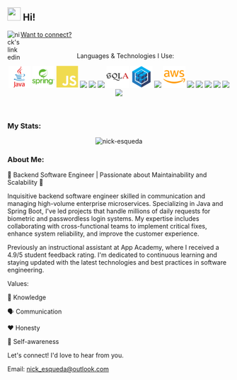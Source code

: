 ## <img src="https://media.giphy.com/media/hvRJCLFzcasrR4ia7z/giphy.gif" width="30px" height="30px"> Hi! 

<a href="https://www.linkedin.com/in/nick-esqueda/">
  <img align="left" alt="nick's linkedin" width="30px" src="https://images.rawpixel.com/image_png_800/czNmcy1wcml2YXRlL3Jhd3BpeGVsX2ltYWdlcy93ZWJzaXRlX2NvbnRlbnQvbHIvdjk4Mi1kNS0xMF8xLnBuZw.png" />
  Want to connect?
</a>
  
<br>  
<br>

<p align="center">Languages & Technologies I Use:</p>
<p align="center">

  <img src="https://github.com/devicons/devicon/blob/master/icons/java/java-original-wordmark.svg" style="width:50px;" />
  <img src="https://github.com/devicons/devicon/blob/master/icons/spring/spring-original-wordmark.svg" style="width:50px;" />
  <img src="https://github.com/devicons/devicon/blob/master/icons/javascript/javascript-plain.svg" style="width:50px;" />
  <img src="https://cdn.jsdelivr.net/gh/devicons/devicon/icons/python/python-original-wordmark.svg" style="width:50px;" />
  <img src="https://cdn.jsdelivr.net/gh/devicons/devicon/icons/react/react-original-wordmark.svg" style="width:50px;" />
  <img src="https://cdn.jsdelivr.net/gh/devicons/devicon/icons/redux/redux-original.svg" style="width:50px;" />
  <img src="https://github.com/devicons/devicon/blob/master/icons/sqlalchemy/sqlalchemy-original.svg" style="width:50px;" />
  <img src="https://github.com/devicons/devicon/blob/master/icons/sequelize/sequelize-original.svg" style="width:50px;" />
  <img src="https://cdn.jsdelivr.net/gh/devicons/devicon/icons/postgresql/postgresql-original-wordmark.svg" style="width:50px;" />
  <img src="https://github.com/devicons/devicon/blob/master/icons/amazonwebservices/amazonwebservices-plain-wordmark.svg" style="width:50px;" />
  <img src="https://cdn.jsdelivr.net/gh/devicons/devicon/icons/html5/html5-plain-wordmark.svg" style="width:50px;" />
  <img src="https://cdn.jsdelivr.net/gh/devicons/devicon/icons/css3/css3-plain-wordmark.svg" style="width:50px;" />
  <img src="https://cdn.jsdelivr.net/gh/devicons/devicon/icons/git/git-original.svg" style="width:50px;" />
  <img src="https://cdn.jsdelivr.net/gh/devicons/devicon/icons/vscode/vscode-original-wordmark.svg" style="width:50px;" />
  <img src="https://cdn.jsdelivr.net/gh/devicons/devicon/icons/heroku/heroku-plain-wordmark.svg" style="width:50px;" />
  <img src="https://cdn.jsdelivr.net/gh/devicons/devicon/icons/docker/docker-plain-wordmark.svg" style="width:50px;" />
</p>

<br>  


### My Stats:
  

<p align="center"><img src="https://github-readme-stats.vercel.app/api?username=nick-esqueda&show_icons=true&theme=tokyonight" alt="nick-esqueda" /></p>

  
### About Me:

🚀 Backend Software Engineer | Passionate about Maintainability and Scalability 🚀

Inquisitive backend software engineer skilled in communication and managing high-volume enterprise microservices. Specializing in Java and Spring Boot, I've led projects that handle millions of daily requests for biometric and passwordless login systems. My expertise includes collaborating with cross-functional teams to implement critical fixes, enhance system reliability, and improve the customer experience.

Previously an instructional assistant at App Academy, where I received a 4.9/5 student feedback rating. I'm dedicated to continuous learning and staying updated with the latest technologies and best practices in software engineering.

Values:

🧠 Knowledge

🗣️ Communication

❤️ Honesty

🧘 Self-awareness

Let's connect! I'd love to hear from you.

Email: nick_esqueda@outlook.com
